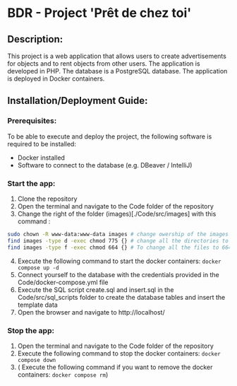 # BDR - Project 'Prêt de chez toi'

## Description:

This project is a web application that allows users to create advertisements for objects and to rent objects from other
users. The application is developed in PHP. The database is a PostgreSQL database. The application is deployed in Docker
containers.

## Installation/Deployment Guide:

### Prerequisites:

To be able to execute and deploy the project, the following software is required to be installed:

- Docker installed
- Software to connect to the database (e.g. DBeaver / IntelliJ)

### Start the app:

1. Clone the repository
2. Open the terminal and navigate to the Code folder of the repository
3. Change the right of the folder (images)[./Code/src/images] with this command : 
```bash
sudo chown -R www-data:www-data images # change owership of the images folder to www-data
find images -type d -exec chmod 775 {} # change all the directories to 775 (write for user & group www-data, read for others)
find images -type f -exec chmod 664 {} # To change all the files to 664 (write for user & group www-data, read for others)
```
4. Execute the following command to start the docker containers: `docker compose up -d`
5. Connect yourself to the database with the credentials provided in the Code/docker-compose.yml file
6. Execute the SQL script create.sql and insert.sql in the Code/src/sql_scripts folder to create the database tables and
   insert the template data
7. Open the browser and navigate to http://localhost/

### Stop the app:

1. Open the terminal and navigate to the Code folder of the repository
2. Execute the following command to stop the docker containers: `docker compose down`
3. ( Execute the following command if you want to remove the docker containers: `docker compose rm`)

